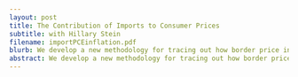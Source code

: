 ```yaml
---
layout: post
title: The Contribution of Imports to Consumer Prices
subtitle: with Hillary Stein
filename: importPCEinflation.pdf
blurb: We develop a new methodology for tracing out how border price increases pass through into US consumer prices under different markup assumptions. We find full pass-through of 2018 tariffs into consumer prices.
abstract: We develop a new methodology for tracing out how border price increases pass through into US consumer prices. We build a model with a network structure, markups, and domestic retailers, from which we map each model object to publicly-available US data. We calculate import price sensitivities by expenditure category, which lends itself to several applications. First, we build a consumption-weighted import price index that improves prediction of consumer prices. Second, we predict the partial-equilibrium effects of various tariff scenarios and use these predictions to show that the 2018 US tariffs fully passed through to consumer prices.
---
```


